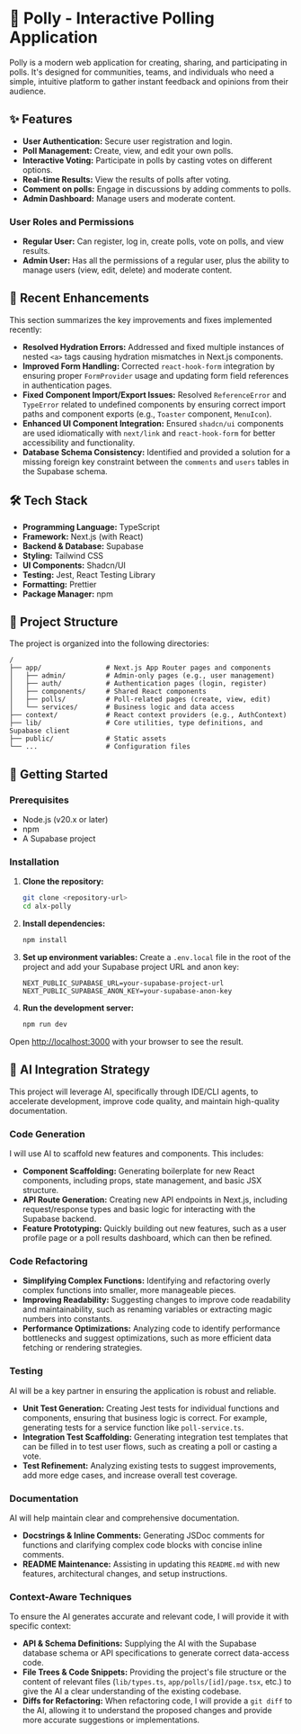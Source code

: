# 🔖 Polly - Interactive Polling Application

Polly is a modern web application for creating, sharing, and participating in polls. It's designed for communities, teams, and individuals who need a simple, intuitive platform to gather instant feedback and opinions from their audience.

## ✨ Features

- **User Authentication:** Secure user registration and login.
- **Poll Management:** Create, view, and edit your own polls.
- **Interactive Voting:** Participate in polls by casting votes on different options.
- **Real-time Results:** View the results of polls after voting.
- **Comment on polls:** Engage in discussions by adding comments to polls.
- **Admin Dashboard:** Manage users and moderate content.

### User Roles and Permissions

- **Regular User:** Can register, log in, create polls, vote on polls, and view results.
- **Admin User:** Has all the permissions of a regular user, plus the ability to manage users (view, edit, delete) and moderate content.

## 🚀 Recent Enhancements

This section summarizes the key improvements and fixes implemented recently:

- **Resolved Hydration Errors:** Addressed and fixed multiple instances of nested `<a>` tags causing hydration mismatches in Next.js components.
- **Improved Form Handling:** Corrected `react-hook-form` integration by ensuring proper `FormProvider` usage and updating form field references in authentication pages.
- **Fixed Component Import/Export Issues:** Resolved `ReferenceError` and `TypeError` related to undefined components by ensuring correct import paths and component exports (e.g., `Toaster` component, `MenuIcon`).
- **Enhanced UI Component Integration:** Ensured `shadcn/ui` components are used idiomatically with `next/link` and `react-hook-form` for better accessibility and functionality.
- **Database Schema Consistency:** Identified and provided a solution for a missing foreign key constraint between the `comments` and `users` tables in the Supabase schema.

## 🛠️ Tech Stack

- **Programming Language:** TypeScript
- **Framework:** Next.js (with React)
- **Backend & Database:** Supabase
- **Styling:** Tailwind CSS
- **UI Components:** Shadcn/UI
- **Testing:** Jest, React Testing Library
- **Formatting:** Prettier
- **Package Manager:** npm

## 📂 Project Structure

The project is organized into the following directories:

```
/
├── app/                # Next.js App Router pages and components
│   ├── admin/          # Admin-only pages (e.g., user management)
│   ├── auth/           # Authentication pages (login, register)
│   ├── components/     # Shared React components
│   ├── polls/          # Poll-related pages (create, view, edit)
│   └── services/       # Business logic and data access
├── context/            # React context providers (e.g., AuthContext)
├── lib/                # Core utilities, type definitions, and Supabase client
├── public/             # Static assets
└── ...                 # Configuration files
```

## 🚀 Getting Started

### Prerequisites

- Node.js (v20.x or later)
- npm
- A Supabase project

### Installation

1.  **Clone the repository:**
    ```bash
    git clone <repository-url>
    cd alx-polly
    ```

2.  **Install dependencies:**
    ```bash
    npm install
    ```

3.  **Set up environment variables:**
    Create a `.env.local` file in the root of the project and add your Supabase project URL and anon key:
    ```
    NEXT_PUBLIC_SUPABASE_URL=your-supabase-project-url
    NEXT_PUBLIC_SUPABASE_ANON_KEY=your-supabase-anon-key
    ```

4.  **Run the development server:**
    ```bash
    npm run dev
    ```

Open [http://localhost:3000](http://localhost:3000) with your browser to see the result.

## 🧠 AI Integration Strategy

This project will leverage AI, specifically through IDE/CLI agents, to accelerate development, improve code quality, and maintain high-quality documentation.

### Code Generation

I will use AI to scaffold new features and components. This includes:
- **Component Scaffolding:** Generating boilerplate for new React components, including props, state management, and basic JSX structure.
- **API Route Generation:** Creating new API endpoints in Next.js, including request/response types and basic logic for interacting with the Supabase backend.
- **Feature Prototyping:** Quickly building out new features, such as a user profile page or a poll results dashboard, which can then be refined.

### Code Refactoring

- **Simplifying Complex Functions:** Identifying and refactoring overly complex functions into smaller, more manageable pieces.
- **Improving Readability:** Suggesting changes to improve code readability and maintainability, such as renaming variables or extracting magic numbers into constants.
- **Performance Optimizations:** Analyzing code to identify performance bottlenecks and suggest optimizations, such as more efficient data fetching or rendering strategies.

### Testing

AI will be a key partner in ensuring the application is robust and reliable.
- **Unit Test Generation:** Creating Jest tests for individual functions and components, ensuring that business logic is correct. For example, generating tests for a service function like `poll-service.ts`.
- **Integration Test Scaffolding:** Generating integration test templates that can be filled in to test user flows, such as creating a poll or casting a vote.
- **Test Refinement:** Analyzing existing tests to suggest improvements, add more edge cases, and increase overall test coverage.

### Documentation

AI will help maintain clear and comprehensive documentation.
- **Docstrings & Inline Comments:** Generating JSDoc comments for functions and clarifying complex code blocks with concise inline comments.
- **README Maintenance:** Assisting in updating this `README.md` with new features, architectural changes, and setup instructions.

### Context-Aware Techniques

To ensure the AI generates accurate and relevant code, I will provide it with specific context:
- **API & Schema Definitions:** Supplying the AI with the Supabase database schema or API specifications to generate correct data-access code.
- **File Trees & Code Snippets:** Providing the project's file structure or the content of relevant files (`lib/types.ts`, `app/polls/[id]/page.tsx`, etc.) to give the AI a clear understanding of the existing codebase.
- **Diffs for Refactoring:** When refactoring code, I will provide a `git diff` to the AI, allowing it to understand the proposed changes and provide more accurate suggestions or implementations.
